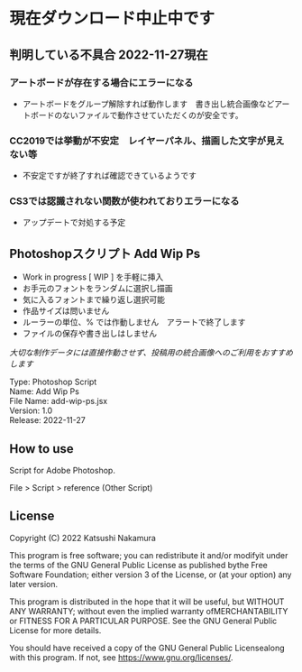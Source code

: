 
# 現在ダウンロード中止中です

## 判明している不具合 2022-11-27現在

### アートボードが存在する場合にエラーになる
- アートボードをグループ解除すれば動作します　書き出し統合画像などアートボードのないファイルで動作させていただくのが安全です。
### CC2019では挙動が不安定　レイヤーパネル、描画した文字が見えない等
- 不安定ですが終了すれば確認できているようです
### CS3では認識されない関数が使われておりエラーになる
- アップデートで対処する予定

## Photoshopスクリプト Add Wip Ps

- Work in progress [ WIP ] を手軽に挿入
- お手元のフォントをランダムに選択し描画
- 気に入るフォントまで繰り返し選択可能
- 作品サイズは問いません
- ルーラーの単位、% では作動しません　アラートで終了します
- ファイルの保存や書き出しはしません

*大切な制作データには直接作動させず、投稿用の統合画像へのご利用をおすすめします*

Type: Photoshop Script  
Name: Add Wip Ps  
File Name: add-wip-ps.jsx  
Version: 1.0  
Release: 2022-11-27

## How to use

Script for Adobe Photoshop.

File > Script > reference (Other Script)


## License

Copyright (C) 2022 Katsushi Nakamura

This program is free software; you can redistribute it and/or modifyit under the terms of the GNU General Public License as published bythe Free Software Foundation; either version 3 of the License, or (at your option) any later version.

This program is distributed in the hope that it will be useful, but WITHOUT ANY WARRANTY; without even the implied warranty ofMERCHANTABILITY or FITNESS FOR A PARTICULAR PURPOSE. See the GNU General Public License for more details.

You should have received a copy of the GNU General Public Licensealong with this program. If not, see <https://www.gnu.org/licenses/>.
